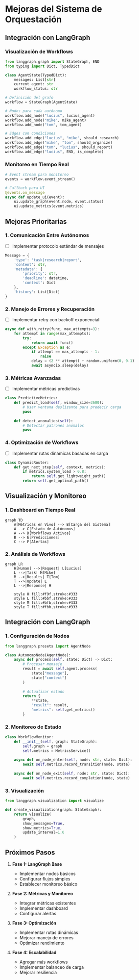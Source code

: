 # Mejoras del Sistema de Orquestación

## Integración con LangGraph

### Visualización de Workflows
```python
from langgraph.graph import StateGraph, END
from typing import Dict, TypedDict

class AgentState(TypedDict):
    messages: List[str]
    current_agent: str
    workflow_status: str

# Definición del grafo
workflow = StateGraph(AgentState)

# Nodos para cada autónomo
workflow.add_node("lucius", lucius_agent)
workflow.add_node("mike", mike_agent)
workflow.add_node("tom", tom_agent)

# Edges con condiciones
workflow.add_edge("lucius", "mike", should_research)
workflow.add_edge("mike", "tom", should_organize)
workflow.add_edge("tom", "lucius", should_report)
workflow.add_edge("lucius", END, is_complete)
```

### Monitoreo en Tiempo Real
```python
# Event stream para monitoreo
events = workflow.event_stream()

# Callback para UI
@events.on_message
async def update_ui(event):
    ui.update_graph(event.node, event.status)
    ui.update_metrics(event.metrics)
```

## Mejoras Prioritarias

### 1. Comunicación Entre Autónomos
- [ ] Implementar protocolo estándar de mensajes
```python
Message = {
    'type': 'task|research|report',
    'content': str,
    'metadata': {
        'priority': str,
        'deadline': datetime,
        'context': Dict
    },
    'history': List[Dict]
}
```

### 2. Manejo de Errores y Recuperación
- [ ] Implementar retry con backoff exponencial
```python
async def with_retry(func, max_attempts=3):
    for attempt in range(max_attempts):
        try:
            return await func()
        except Exception as e:
            if attempt == max_attempts - 1:
                raise
            delay = (2 ** attempt) + random.uniform(0, 0.1)
            await asyncio.sleep(delay)
```

### 3. Métricas Avanzadas
- [ ] Implementar métricas predictivas
```python
class PredictiveMetrics:
    def predict_load(self, window_size=3600):
        # Usar ventana deslizante para predecir carga
        pass
        
    def detect_anomalies(self):
        # Detectar patrones anómalos
        pass
```

### 4. Optimización de Workflows
- [ ] Implementar rutas dinámicas basadas en carga
```python
class DynamicRouter:
    def get_next_step(self, context, metrics):
        if metrics.system_load > 0.8:
            return self.get_lightweight_path()
        return self.get_optimal_path()
```

## Visualización y Monitoreo

### 1. Dashboard en Tiempo Real
```mermaid
graph TD
    A[Métricas en Vivo] --> B[Carga del Sistema]
    A --> C[Estado de Autónomos]
    A --> D[Workflows Activos]
    B --> E[Predicciones]
    C --> F[Alertas]
```

### 2. Análisis de Workflows
```mermaid
graph LR
    H[Human] -->|Request| L[Lucius]
    L -->|Task| M[Mike]
    M -->|Results| T[Tom]
    T -->|Update| L
    L -->|Response| H
    
    style H fill:#f9f,stroke:#333
    style L fill:#bbf,stroke:#333
    style M fill:#bfb,stroke:#333
    style T fill:#fbb,stroke:#333
```

## Integración con LangGraph

### 1. Configuración de Nodos
```python
from langgraph.presets import AgentNode

class AutonomoNode(AgentNode):
    async def process(self, state: Dict) -> Dict:
        # Procesar mensaje
        result = await self.agent.process(
            state["message"],
            state["context"]
        )
        
        # Actualizar estado
        return {
            **state,
            "result": result,
            "metrics": self.get_metrics()
        }
```

### 2. Monitoreo de Estado
```python
class WorkflowMonitor:
    def __init__(self, graph: StateGraph):
        self.graph = graph
        self.metrics = MetricsService()
        
    async def on_node_enter(self, node: str, state: Dict):
        await self.metrics.record_transition(node, state)
        
    async def on_node_exit(self, node: str, state: Dict):
        await self.metrics.record_completion(node, state)
```

### 3. Visualización
```python
from langgraph.visualization import visualize

def create_visualization(graph: StateGraph):
    return visualize(
        graph,
        show_messages=True,
        show_metrics=True,
        update_interval=1.0
    )
```

## Próximos Pasos

1. **Fase 1: LangGraph Base**
   - Implementar nodos básicos
   - Configurar flujos simples
   - Establecer monitoreo básico

2. **Fase 2: Métricas y Monitoreo**
   - Integrar métricas existentes
   - Implementar dashboard
   - Configurar alertas

3. **Fase 3: Optimización**
   - Implementar rutas dinámicas
   - Mejorar manejo de errores
   - Optimizar rendimiento

4. **Fase 4: Escalabilidad**
   - Agregar más workflows
   - Implementar balanceo de carga
   - Mejorar resiliencia
